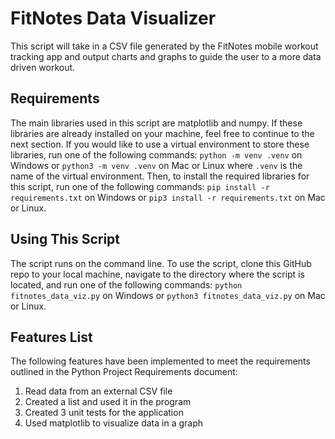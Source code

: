 # FitNotes Data Visualizer

This script will take in a CSV file generated by the FitNotes mobile workout tracking app and output charts and graphs to guide the user to a more data driven workout.

## Requirements

The main libraries used in this script are matplotlib and numpy. If these libraries are already installed on your machine, feel free to continue to the next section. If you would like to use a virtual environment to store these libraries, run one of the following commands: `python -m venv .venv` on Windows or `python3 -m venv .venv` on Mac or Linux where `.venv` is the name of the virtual environment. Then, to install the required libraries for this script, run one of the following commands: `pip install -r requirements.txt` on Windows or `pip3 install -r requirements.txt` on Mac or Linux.  

## Using This Script

The script runs on the command line. To use the script, clone this GitHub repo to your local machine, navigate to the directory where the script is located, and run one of the following commands: `python fitnotes_data_viz.py` on Windows or `python3 fitnotes_data_viz.py` on Mac or Linux.

## Features List

The following features have been implemented to meet the requirements outlined in the Python Project Requirements document:
1. Read data from an external CSV file
2. Created a list and used it in the program
3. Created 3 unit tests for the application
4. Used matplotlib to visualize data in a graph